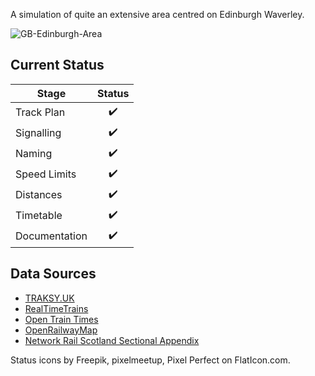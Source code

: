A simulation of quite an extensive area centred on Edinburgh Waverley.

![GB-Edinburgh-Area](Images/Edinburgh-Area.bmp)

## Current Status

| Stage         | Status        |
| ------------- |:-------------:|
| Track Plan     | :heavy_check_mark: |
| Signalling      | :heavy_check_mark:      |
| Naming | :heavy_check_mark:      |
| Speed Limits | :heavy_check_mark: |
| Distances | :heavy_check_mark: |
| Timetable | :heavy_check_mark: |
| Documentation | :heavy_check_mark: |


## Data Sources
- [TRAKSY.UK](https://traksy.uk/)
- [RealTimeTrains](https://www.realtimetrains.co.uk/search/detailed)
- [Open Train Times](https://www.opentraintimes.com/maps)
- [OpenRailwayMap](https://www.openrailwaymap.org/)
- [Network Rail Scotland Sectional Appendix](https://www.networkrail.co.uk/industry-and-commercial/information-for-operators/national-electronic-sectional-appendix/)

Status icons by Freepik, pixelmeetup, Pixel Perfect on FlatIcon.com.
